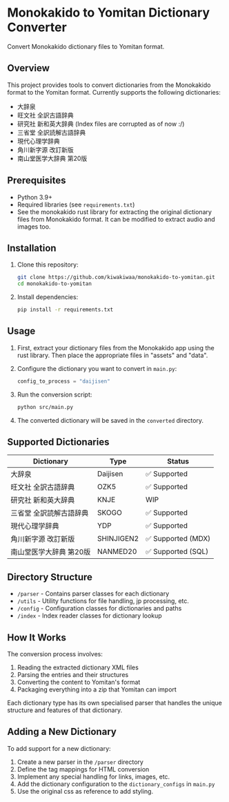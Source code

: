 # Monokakido to Yomitan Dictionary Converter

Convert Monokakido dictionary files to Yomitan format.

## Overview

This project provides tools to convert dictionaries from the Monokakido format to the Yomitan format. Currently supports the following dictionaries:

- 大辞泉
- 旺文社 全訳古語辞典
- 研究社 新和英大辞典 (Index files are corrupted as of now :/)
- 三省堂 全訳読解古語辞典
- 現代心理学辞典
- 角川新字源 改訂新版
- 南山堂医学大辞典 第20版

## Prerequisites

- Python 3.9+
- Required libraries (see `requirements.txt`)
- See the monokakido rust library for extracting the original dictionary files from Monokakido format. It can be modified to extract audio and images too.

## Installation

1. Clone this repository:
   ```bash
   git clone https://github.com/kiwakiwaa/monokakido-to-yomitan.git
   cd monokakido-to-yomitan
   ```

2. Install dependencies:
   ```bash
   pip install -r requirements.txt
   ```


## Usage

1. First, extract your dictionary files from the Monokakido app using the rust library. Then place the appropriate files in "assets" and "data".

2. Configure the dictionary you want to convert in `main.py`:
   ```python
   config_to_process = "daijisen"
   ```

3. Run the conversion script:
   ```bash
   python src/main.py
   ```

4. The converted dictionary will be saved in the `converted` directory.

## Supported Dictionaries

| Dictionary | Type | Status |
|------------|------|--------|
| 大辞泉 | Daijisen | ✅ Supported |
| 旺文社 全訳古語辞典 | OZK5 | ✅ Supported |
| 研究社 新和英大辞典 | KNJE | WIP |
| 三省堂 全訳読解古語辞典 | SKOGO | ✅ Supported |
| 現代心理学辞典 | YDP | ✅ Supported |
| 角川新字源 改訂新版 | SHINJIGEN2 | ✅ Supported (MDX) |
| 南山堂医学大辞典 第20版 | NANMED20 | ✅ Supported (SQL) |

## Directory Structure

- `/parser` - Contains parser classes for each dictionary
- `/utils` - Utility functions for file handling, jp processing, etc.
- `/config` - Configuration classes for dictionaries and paths
- `/index` - Index reader classes for dictionary lookup

## How It Works

The conversion process involves:

1. Reading the extracted dictionary XML files
2. Parsing the entries and their structures
3. Converting the content to Yomitan's format
4. Packaging everything into a zip that Yomitan can import

Each dictionary type has its own specialised parser that handles the unique structure and features of that dictionary.

## Adding a New Dictionary

To add support for a new dictionary:

1. Create a new parser in the `/parser` directory
2. Define the tag mappings for HTML conversion
3. Implement any special handling for links, images, etc.
4. Add the dictionary configuration to the `dictionary_configs` in `main.py`
5. Use the original css as reference to add styling.
